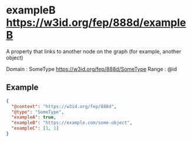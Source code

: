 # exampleB <https://w3id.org/fep/888d/exampleB>

A property that links to another node on the graph (for example, another object)

Domain
: SomeType <https://w3id.org/fep/888d/SomeType>
Range
: @id

## Example

```json
{
  "@context": "https://w3id.org/fep/888d",
  "@type": "SomeType",
  "exampleA": true,
  "exampleB": "https://example.com/some-object",
  "exampleC": [1, 1]
}
```